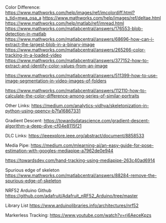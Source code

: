 Color Difference:
https://www.mathworks.com/help/images/ref/imcolordiff.html?s_tid=mwa_osa_a
https://www.mathworks.com/help/images/ref/deltae.html
https://www.mathworks.com/help/matlab/ref/imread.html
https://www.mathworks.com/matlabcentral/answers/176553-blob-detection-in-matlab
https://www.mathworks.com/matlabcentral/answers/68696-how-can-i-extract-the-largest-blob-in-a-binary-image
https://www.mathworks.com/matlabcentral/answers/265266-color-tracking-in-a-loaded-video
https://www.mathworks.com/matlabcentral/answers/377152-how-to-extract-and-identify-color-values-from-an-image

https://www.mathworks.com/matlabcentral/answers/511399-how-to-use-image-segmentation-in-video-images-of-folders

https://www.mathworks.com/matlabcentral/answers/112110-how-to-calculate-the-color-difference-among-series-of-similar-portraits


Other Links:
https://medium.com/analytics-vidhya/skeletonization-in-python-using-opencv-b7fa16867331

Gradient Descent:
https://towardsdatascience.com/gradient-descent-algorithm-a-deep-dive-cf04e8115f21

DLC Links:
https://ieeexplore.ieee.org/abstract/document/8858533

Media Pipe:
https://medium.com/mlearning-ai/an-easy-guide-for-pose-estimation-with-googles-mediapipe-a7962de0e944

https://towardsdev.com/hand-tracking-using-mediapipe-263c40ad6914

Spurious edge of skeleton
https://www.mathworks.com/matlabcentral/answers/88284-remove-the-spurious-edge-of-skeleton


NRF52 Arduino Github
https://github.com/adafruit/Adafruit_nRF52_Arduino/tree/master

Library List
https://www.arduinolibraries.info/architectures/nrf52

Markerless Tracking:
https://www.youtube.com/watch?v=rj6AeceKpzs

